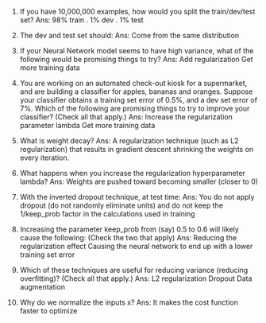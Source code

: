 1. If you have 10,000,000 examples, how would you split the train/dev/test set?
Ans: 98% train . 1% dev . 1% test

2. The dev and test set should:
Ans: Come from the same distribution

3. If your Neural Network model seems to have high variance, what of the following would be promising things to try?
Ans:
Add regularization
Get more training data

4. You are working on an automated check-out kiosk for a supermarket, and are building a classifier for apples, bananas and oranges. Suppose your classifier obtains a training set error of 0.5%, and a dev set error of 7%. Which of the following are promising things to try to improve your classifier? (Check all that apply.)
Ans:
Increase the regularization parameter lambda
Get more training data

5. What is weight decay?
Ans: A regularization technique (such as L2 regularization) that results in gradient descent shrinking the weights on every iteration.

6. What happens when you increase the regularization hyperparameter lambda?
Ans: Weights are pushed toward becoming smaller (closer to 0)

7. With the inverted dropout technique, at test time:
Ans: You do not apply dropout (do not randomly eliminate units) and do not keep the 1/keep_prob factor in the calculations used in training

8. Increasing the parameter keep_prob from (say) 0.5 to 0.6 will likely cause the following: (Check the two that apply)
Ans:
Reducing the regularization effect
Causing the neural network to end up with a lower training set error

9. Which of these techniques are useful for reducing variance (reducing overfitting)? (Check all that apply.)
Ans:
L2 regularization
Dropout
Data augmentation

10. Why do we normalize the inputs x?
Ans: It makes the cost function faster to optimize
